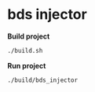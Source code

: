 # bds injector

**Build project**
```sh
./build.sh
```

**Run project**
```sh
./build/bds_injector
```
